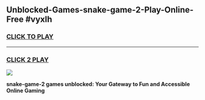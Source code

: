 
## Unblocked-Games-snake-game-2-Play-Online-Free #vyxlh
<h3>
<a href="https://us.freeplayer.one?title=snake-game-2&ref=10M">CLICK TO PLAY</a></h3>
<hr>

<h3>
<a href="https://us.freeplayer.one?title=snake-game-2&ref=10M">CLICK 2 PLAY</a>
  
</h3>

<a href="https://us.freeplayer.one?title=snake-game-2&ref=10M"><img src="https://clearcache.store/games.png"></a>


**snake-game-2 games unblocked: Your Gateway to Fun and Accessible Online Gaming**
